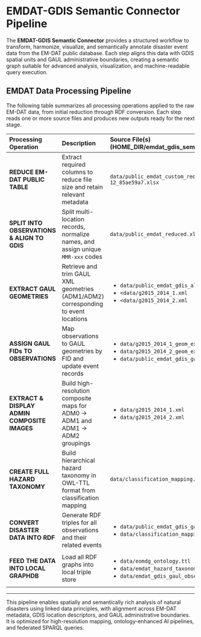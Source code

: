 # EMDAT-GDIS Semantic Connector Pipeline

The **EMDAT-GDIS Semantic Connector** provides a structured workflow to transform, harmonize, visualize, and semantically annotate disaster event data from the EM-DAT public database. Each step aligns this data with GDIS spatial units and GAUL administrative boundaries, creating a semantic graph suitable for advanced analysis, visualization, and machine-readable query execution.

## EMDAT Data Processing Pipeline

The following table summarizes all processing operations applied to the raw EM-DAT data, from initial reduction through RDF conversion. Each step reads one or more source files and produces new outputs ready for the next stage.

| Processing Operation | Description | Source File(s) (HOME_DIR/emdat_gdis_semantic_connector/) | Destination File(s) (HOME_DIR/emdat_gdis_semantic_connector/) | Script Name  (HOME_DIR/emdat_gdis_semantic_connector/) | Remarks |
|:--------------------|:------------|:----------------|:---------------------|:------------------|:--------|
| **REDUCE EM-DAT PUBLIC TABLE** | Extract required columns to reduce file size and retain relevant metadata | `data/public_emdat_custom_request_2024-05-12_85ae59a7.xlsx` | `data/public_emdat_reduced.xlsx` | `reduce_emdat.py` | Retains EM-DAT metadata (hazard, time, location, identifiers, coordinates, admin units) |
| **SPLIT INTO OBSERVATIONS & ALIGN TO GDIS** | Split multi-location records, normalize names, and assign unique `MMR-xxx` codes | `data/public_emdat_reduced.xlsx` | `data/public_emdat_gdis_aligned.xlsx` | `emdat2gdis.py` | Includes fuzzy matching logic and expansion of regional naming structures |
| **EXTRACT GAUL GEOMETRIES** | Retrieve and trim GAUL XML geometries (ADM1/ADM2) corresponding to event locations | <ul><li>`data/public_emdat_gdis_aligned.xlsx`</li><li>`<data/g2015_2014_1.xml`</li><li>`<data/g2015_2014_2.xml`</li></ul> | <ul><li>`<data/g2015_2014_1_geom_extract.xml`</li><li>`data/g2015_2014_2_geom_extract.xml`</li><li>`data/public_emdat_gdis_gaul_aligned.xlsx`</li></ul> | `emdat_gdis2gaul.py` | Selectively extracts only the referenced GAUL features for further analysis |
| **ASSIGN GAUL FIDs TO OBSERVATIONS** | Map observations to GAUL geometries by FID and update event records | <ul><li>`data/g2015_2014_1_geom_extract.xml`</li><li>`data/g2015_2014_2_geom_extract.xml`</li><li>`data/public_emdat_gdis_gaul_aligned.xlsx`</li></ul> | `data/public_emdat_gdis_gaul_fids.xlsx` | `emdat_gdis_gaul_fids.py` | Adds administrative geometry identifiers (FID_1/FID_2) for spatial linkage |
| **EXTRACT & DISPLAY ADMIN COMPOSITE IMAGES** | Build high-resolution composite maps for ADM0 → ADM1 and ADM1 → ADM2 groupings | <ul><li>`data/g2015_2014_1.xml`</li><li>`data/g2015_2014_2.xml`</li></ul> | <ul><li>`data/adm0_composite_maps/*.png`</li><li>`data/adm1_composite_maps/*.png`</li><li>`data/adm2_maps/*.png`</li></ul> | <ul><li>`adm0_composite_map.py`</li><li>`adm1_composite_map.py`</li><li>`adm2_map.py`</li></ul> | Color-coded polygons with adjacency-aware coloring and centroid labels per unit |
| **CREATE FULL HAZARD TAXONOMY** | Build hierarchical hazard taxonomy in OWL-TTL format from classification mapping | `data/classification_mapping.csv` | `data/emdat_hazard_taxonomy.ttl` | `build_emdat_hazard_taxonomy.py` | Includes relationships to sensors and ML-relevant objectives using `isMonitoredBy`, `hasRelatedObjective` |
| **CONVERT DISASTER DATA INTO RDF** | Generate RDF triples for all observations and their related events | <ul><li>`data/public_emdat_gdis_gaul_fids.xlsx`</li><li>`data/classification_mapping.csv`</li></ul> | `data/emdat_gdis_gaul_observations.ttl` | `observations2rdf_triples.py` | Emits complete RDF graphs with GeoSPARQL, OWL-Time, and hazard ontology alignment |
| **FEED THE DATA INTO LOCAL GRAPHDB** | Load all RDF graphs into local triple store | <ul><li>`data/eomdg_ontology.ttl`</li><li>`data/emdat_hazard_taxonomy.ttl`</li><li>`data/emdat_gdis_gaul_observations.ttl`</li></ul> | SPARQL endpoint: `http://localhost:7200/repositories/eo_nh_kg` | `TBD.py` | Recommended load order: ontology → taxonomy → data instance triples |

---

This pipeline enables spatially and semantically rich analysis of natural disasters using linked data principles, with alignment across EM-DAT metadata, GDIS location descriptors, and GAUL administrative boundaries. It is optimized for high-resolution mapping, ontology-enhanced AI pipelines, and federated SPARQL queries.
